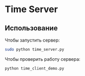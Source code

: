 # Time Server


## Использование

Чтобы запустить сервер:
```bash
sudo python time_server.py
```

Чтобы проверить работу сервера:
```bash
python time_client_demo.py
```
